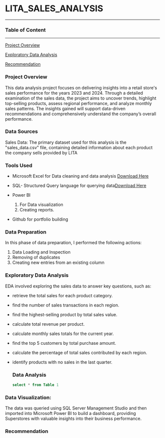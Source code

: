 # LITA_SALES_ANALYSIS
---
### Table of Content
---

[Project Overview](#project-overview)

[Exploratory Data Analysis](#exploratory-data-analysis)

[Recommendation](#recommendation)


### Project Overview

This data analysis project focuses on delivering insights into a retail store's sales performance for the years 2023 and 2024. Through a detailed examination of the sales data, the project aims to uncover trends, highlight top-selling products, assess regional performance, and analyze monthly sales patterns. The insights gained will support data-driven recommendations and comprehensively understand the company’s overall performance.

### Data Sources

Sales Data: The primary dataset used for this analysis is the "sales_data.csv" file, containing detailed information about each product the company sells provided by LITA

### Tools Used
- Microsoft Excel for Data cleaning and data analysis [Download Here](https://www.microsoft.com)
  
- SQL- Structured Query language for querying data[Download Here](https://learn.microsoft.com/en-us/sql/ssms/sql-server-management-studio-ssms?view=sql-server-ver16)
  
- Power BI
  1. For Data visualization
  2. Creating reports.
     
- Github for portfolio building

### Data Preparation
In this phase of data preparation, I performed the following actions:
1. Data Loading and Inspection
2. Removing of duplicates
3. Creating new entries from an existing column



### Exploratory Data Analysis
EDA involved exploring the sales data to answer key questions, such as:
- retrieve the total sales for each product category.

- find the number of sales transactions in each region.

- find the highest-selling product by total sales value.

- calculate total revenue per product.

- calculate monthly sales totals for the current year.

- find the top 5 customers by total purchase amount.

- calculate the percentage of total sales contributed by each region.

- identify products with no sales in the last quarter.

  ### Data Analysis

  ```SQL
  select * from Table 1
  ```

### Data Visualization:

The data was queried using SQL Server Management Studio and then imported into Microsoft Power BI to build a dashboard, providing Superstores with valuable insights into their business performance.

### Recommendation
